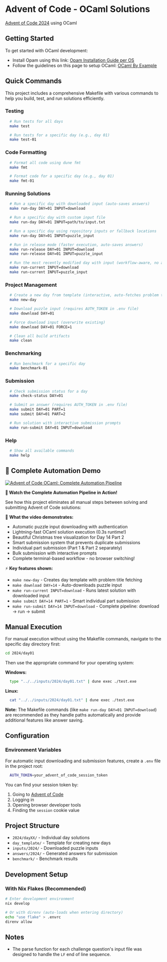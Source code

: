 # Advent of Code - OCaml Solutions

[Advent of Code 2024](https://adventofcode.com/2024) using OCaml

## Getting Started

To get started with OCaml development:

- Install Opam using this link: [Opam Installation Guide per OS](https://opam.ocaml.org/doc/Install.html)
- Follow the guidelines on this page to setup OCaml: [OCaml By Example](https://o1-labs.github.io/ocamlbyexample/basics-opam.html)

## Quick Commands

This project includes a comprehensive Makefile with various commands to help you build, test, and run solutions efficiently.

### Testing

```bash
  # Run tests for all days
  make test

  # Run tests for a specific day (e.g., day 01)
  make test-01
```

### Code Formatting

```bash
  # Format all code using dune fmt
  make fmt

  # Format code for a specific day (e.g., day 01)
  make fmt-01
```

### Running Solutions

```bash
  # Run a specific day with downloaded input (auto-saves answers)
  make run-day DAY=01 INPUT=download

  # Run a specific day with custom input file
  make run-day DAY=01 INPUT=path/to/input.txt

  # Run a specific day using repository inputs or fallback locations
  make run-day DAY=01 INPUT=puzzle_input

  # Run in release mode (faster execution, auto-saves answers)
  make run-release DAY=01 INPUT=download
  make run-release DAY=01 INPUT=puzzle_input

  # Run the most recently modified day with input (workflow-aware, no answer saving)"
  make run-current INPUT=download
  make run-current INPUT=puzzle_input
```

### Project Management

```bash
  # Create a new day from template (interactive, auto-fetches problem title)
  make new-day

  # Download puzzle input (requires AUTH_TOKEN in .env file)
  make download DAY=01

  # Force download input (overwrite existing)
  make download DAY=01 FORCE=1

  # Clean all build artifacts
  make clean
```

### Benchmarking

```bash
  # Run benchmark for a specific day
  make benchmark-01
```

### Submission

```bash
  # Check submission status for a day
  make check-status DAY=01

  # Submit an answer (requires AUTH_TOKEN in .env file)
  make submit DAY=01 PART=1
  make submit DAY=01 PART=2

  # Run solution with interactive submission prompts
  make run-submit DAY=01 INPUT=download
```

### Help

```bash
  # Show all available commands
  make help
```

## 🎥 Complete Automation Demo

[![Advent of Code OCaml: Complete Automation Pipeline](https://img.youtube.com/vi/oYCMW7mid_8/0.jpg)](https://www.youtube.com/watch?v=oYCMW7mid_8)

**🎄 Watch the Complete Automation Pipeline in Action!**

See how this project eliminates all manual steps between solving and submitting Advent of Code solutions:

🚀 **What the video demonstrates:**
- Automatic puzzle input downloading with authentication
- Lightning-fast OCaml solution execution (0.3s runtime!)
- Beautiful Christmas tree visualization for Day 14 Part 2
- Smart submission system that prevents duplicate submissions
- Individual part submission (Part 1 & Part 2 separately)
- Bulk submission with interactive prompts
- Complete terminal-based workflow - no browser switching!

⚡ **Key features shown:**
- `make new-day` - Creates day template with problem title fetching
- `make download DAY=14` - Auto-downloads puzzle input
- `make run-current INPUT=download` - Runs latest solution with downloaded input
- `make submit DAY=14 PART=1` - Smart individual part submission
- `make run-submit DAY=14 INPUT=download` - Complete pipeline: download → run → submit

## Manual Execution

For manual execution without using the Makefile commands, navigate to the specific day directory first:

```bash
cd 2024/day01
```

Then use the appropriate command for your operating system:

**Windows:**
```bash
  type "../../inputs/2024/day01.txt" | dune exec ./test.exe
```

**Linux:**
```bash
  cat "../../inputs/2024/day01.txt" | dune exec ./test.exe
```

**Note:** The Makefile commands (like `make run-day DAY=01 INPUT=download`) are recommended as they handle paths automatically and provide additional features like answer saving.


## Configuration

### Environment Variables

For automatic input downloading and submission features, create a `.env` file in the project root:

```bash
  AUTH_TOKEN=your_advent_of_code_session_token
```

You can find your session token by:
1. Going to [Advent of Code](https://adventofcode.com/)
2. Logging in
3. Opening browser developer tools
4. Finding the `session` cookie value

## Project Structure

- `2024/dayXX/` - Individual day solutions
- `day_template/` - Template for creating new days
- `inputs/2024/` - Downloaded puzzle inputs
- `answers/2024/` - Generated answers for submission
- `benchmark/` - Benchmark results


## Development Setup

### With Nix Flakes (Recommended)
```bash
# Enter development environment
nix develop

# Or with direnv (auto-loads when entering directory)
echo "use flake" > .envrc
direnv allow
```

## Notes

- The parse function for each challenge question's input file was designed to handle the `LF` end of line sequence.
